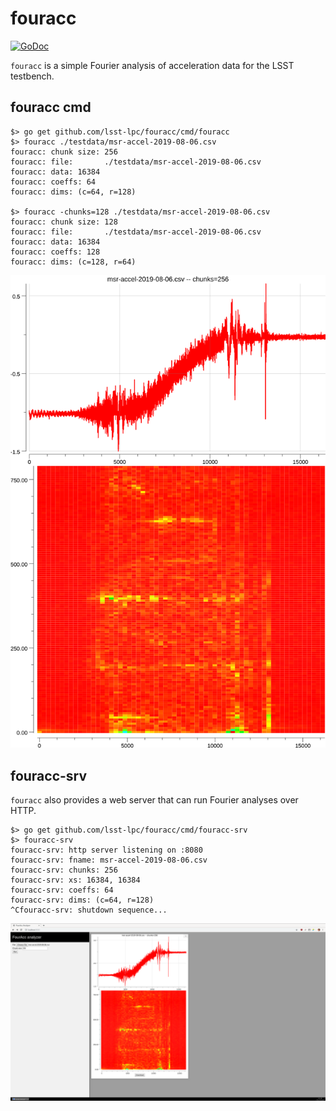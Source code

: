 # fouracc

[![GoDoc](https://godoc.org/github.com/lsst-lpc/fouracc?status.svg)](https://godoc.org/github.com/lsst-lpc/fouracc)

`fouracc` is a simple Fourier analysis of acceleration data for the LSST testbench.

## fouracc cmd

```
$> go get github.com/lsst-lpc/fouracc/cmd/fouracc
$> fouracc ./testdata/msr-accel-2019-08-06.csv 
fouracc: chunk size: 256
fouracc: file:       ./testdata/msr-accel-2019-08-06.csv
fouracc: data: 16384
fouracc: coeffs: 64
fouracc: dims: (c=64, r=128)

$> fouracc -chunks=128 ./testdata/msr-accel-2019-08-06.csv 
fouracc: chunk size: 128
fouracc: file:       ./testdata/msr-accel-2019-08-06.csv
fouracc: data: 16384
fouracc: coeffs: 128
fouracc: dims: (c=128, r=64)
```
![img](https://github.com/lsst-lpc/fouracc/raw/master/testdata/out_golden.png) 

## fouracc-srv

`fouracc` also provides a web server that can run Fourier analyses over HTTP.

```
$> go get github.com/lsst-lpc/fouracc/cmd/fouracc-srv
$> fouracc-srv
fouracc-srv: http server listening on :8080
fouracc-srv: fname: msr-accel-2019-08-06.csv
fouracc-srv: chunks: 256
fouracc-srv: xs: 16384, 16384
fouracc-srv: coeffs: 64
fouracc-srv: dims: (c=64, r=128)
^Cfouracc-srv: shutdown sequence...
```

![srv](https://github.com/lsst-lpc/fouracc/raw/master/testdata/fouracc-srv.png) 

